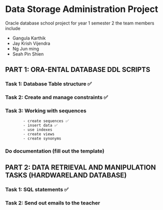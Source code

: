 # Data Storage Administration Project
Oracle database school project for year 1 semester 2
the team members include 
- Gangula Karthik 
- Jay Krish Vijendra
- Ng Jun ming
- Seah Pin Shien

## PART 1: ORA-ENTAL DATABASE DDL SCRIPTS
  ### Task 1: Database Table structure ✅
  ### Task 2: Create and manage constraints ✅
  ### Task 3: Working with sequences 
            - create sequences ✅
            - insert data ✅
            - use indexes
            - create views 
            - create synonyms
  ### Do documentation (fill out the template)
## PART 2: DATA RETRIEVAL AND MANIPULATION TASKS (HARDWARELAND DATABASE)
  ### Task 1: SQL statements ✅
  ### Task 2: Send out emails to the teacher
